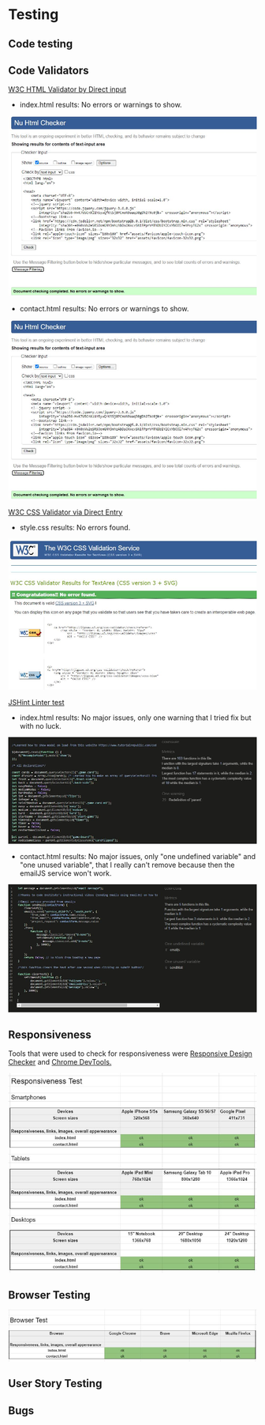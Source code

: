 # Testing
## Code testing
## Code Validators
[W3C HTML Validator by Direct input](https://www.validator.w3.org/) 

- index.html results: No errors or warnings to show.

![index validation test](testing-images/html-validator.JPG)

- contact.html results: No errors or warnings to show.

![contact validation test](testing-images/html-validator.JPG)

[W3C CSS Validator via Direct Entry](https://jigsaw.w3.org/css-validator/#validate_by_input)

- style.css results: No errors found.

![css validation test](testing-images/css-validator.JPG)

[JSHint Linter test](https://jshint.com/)

- index.html results: No major issues, only one warning that I tried fix but with no luck.

![JSHint Linter test on index.html](testing-images/jshint-index.JPG)

- contact.html results: No major issues, only "one undefined variable" and "one unused variable", that I really can't remove because then the emailJS service won't work.

![JSHint Linter test on contact.html](testing-images/jshint-contact.JPG)

## Responsiveness

Tools that were used to check for responsiveness were [Responsive Design Checker](https://responsivedesignchecker.com/) and [Chrome DevTools.](https://developer.chrome.com/docs/devtools/)

![responsiveness test](testing-images/responsiveness.JPG)


## Browser Testing

![browser test](testing-images/browser-test.JPG)

## User Story Testing

## Bugs
